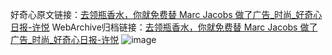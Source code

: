 好奇心原文链接：[去领瓶香水，你就免费替 Marc Jacobs 做了广告_时尚_好奇心日报-许悦](https://www.qdaily.com/articles/1897.html)
WebArchive归档链接：[去领瓶香水，你就免费替 Marc Jacobs 做了广告_时尚_好奇心日报-许悦](http://web.archive.org/web/20190623150112/https://www.qdaily.com/articles/1897.html)
![image](http://ww3.sinaimg.cn/large/007d5XDply1g3v4ne777lj30u03rzb29)